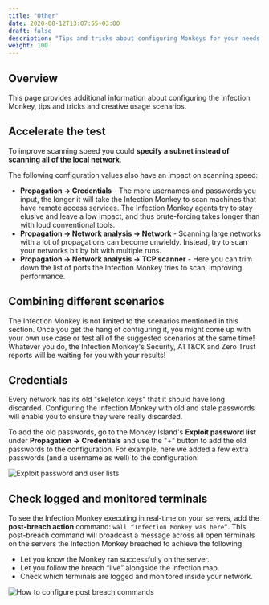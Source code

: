 ```yaml
---
title: "Other"
date: 2020-08-12T13:07:55+03:00
draft: false
description: "Tips and tricks about configuring Monkeys for your needs."
weight: 100
---
```


## Overview
This page provides additional information about configuring the Infection Monkey, tips and tricks and creative usage scenarios.

## Accelerate the test

To improve scanning speed you could **specify a subnet instead of scanning all of the local network**.

The following configuration values also have an impact on scanning speed:
- **Propagation -> Credentials** - The more usernames and passwords you input, the longer it will take the Infection Monkey to scan machines that have
remote access services. The Infection Monkey agents try to stay elusive and leave a low impact, and thus brute-forcing takes longer than with loud conventional tools.
- **Propagation -> Network analysis -> Network** - Scanning large networks with a lot of propagations can become unwieldy. Instead, try to scan your
networks bit by bit with multiple runs.
- **Propagation -> Network analysis -> TCP scanner** - Here you can trim down the list of ports the Infection Monkey tries to scan, improving performance.

## Combining different scenarios

The Infection Monkey is not limited to the scenarios mentioned in this section. Once you get the hang of configuring it, you might come up with your own use case or test all of the suggested scenarios at the same time! Whatever you do, the Infection Monkey's Security, ATT&CK and Zero Trust reports will be waiting for you with your results!

## Credentials

Every network has its old "skeleton keys" that it should have long discarded. Configuring the Infection Monkey with old and stale passwords will enable you to ensure they were really discarded.

To add the old passwords, go to the Monkey Island's **Exploit password list** under **Propagation -> Credentials** and use the "+" button to add the old passwords to the configuration. For example, here we added a few extra passwords (and a username as well) to the configuration:

![Exploit password and user lists](/images/usage/scenarios/user-password-lists.png "Exploit password and user lists")

## Check logged and monitored terminals

To see the Infection Monkey executing in real-time on your servers, add the **post-breach action** command:
`wall “Infection Monkey was here”`. This post-breach command will broadcast a message across all open terminals on the servers the Infection Monkey breached to achieve the following:
- Let you know the Monkey ran successfully on the server.
- Let you follow the breach “live” alongside the infection map.
- Check which terminals are logged and monitored inside your network.

![How to configure post breach commands](/images/usage/scenarios/pba-example.png "How to configure post breach commands.")

